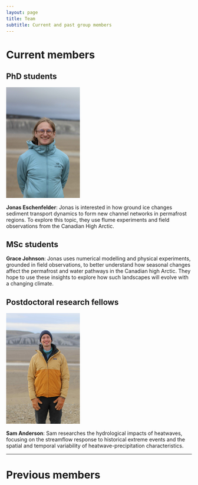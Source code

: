 ```yaml
---
layout: page
title: Team
subtitle: Current and past group members
---
```


# Current members 

## PhD students 

<img src="/assets/img/jonas.jpg" alt="jonas" width="200"/> 

**Jonas Eschenfelder**: Jonas is interested in how ground ice changes sediment transport dynamics to form new channel networks in permafrost regions. To explore this topic, they use flume experiments and field observations from the Canadian High Arctic.

## MSc students 

**Grace Johnson**: Jonas uses numerical modelling and physical experiments, grounded in field observations, to better understand how seasonal changes affect the permafrost and water pathways in the Canadian high Arctic. They hope to use these insights to explore how such landscapes will evolve with a changing climate.

## Postdoctoral research fellows

<img src="/assets/img/sam.jpg" alt="jonas" width="200"/> 

**Sam Anderson**: Sam researches the hydrological impacts of heatwaves, focusing on the streamflow response to historical extreme events and the spatial and temporal variability of heatwave-precipitation characteristics.

___ 
# Previous members

